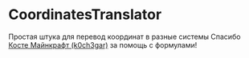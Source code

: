 # CoordinatesTranslator
Простая штука для перевод координат в разные системы
Спасибо [Косте Майнкрафт (k0ch3gar)](https://github.com/k0ch3gar/) за помощь с формулами!
